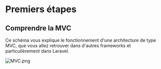 # Premiers étapes

## Comprendre la MVC

Ce schéma vous explique le fonctionnement d'une architecture de type MVC, que vous allez retrouver dans d'autres frameworks et particulièrement dans Laravel.

![MVC.png](content/MVC.png)